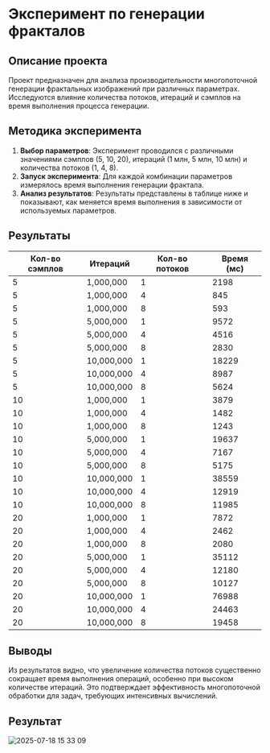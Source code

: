 # Эксперимент по генерации фракталов

## Описание проекта
Проект предназначен для анализа производительности многопоточной генерации фрактальных изображений при различных параметрах. Исследуются влияние количества потоков, итераций и сэмплов на время выполнения процесса генерации.

## Методика эксперимента
1. **Выбор параметров**: Эксперимент проводился с различными значениями сэмплов (5, 10, 20), итераций (1 млн, 5 млн, 10 млн) и количества потоков (1, 4, 8).
2. **Запуск эксперимента**: Для каждой комбинации параметров измерялось время выполнения генерации фрактала.
3. **Анализ результатов**: Результаты представлены в таблице ниже и показывают, как меняется время выполнения в зависимости от используемых параметров.

## Результаты
| Кол-во сэмплов | Итераций | Кол-во потоков | Время (мс) |
|----------------|----------|----------------|------------|
| 5              | 1,000,000| 1              | 2198       |
| 5              | 1,000,000| 4              | 845        |
| 5              | 1,000,000| 8              | 593        |
| 5              | 5,000,000| 1              | 9572       |
| 5              | 5,000,000| 4              | 4516       |
| 5              | 5,000,000| 8              | 2830       |
| 5              | 10,000,000| 1             | 18229      |
| 5              | 10,000,000| 4             | 8987       |
| 5              | 10,000,000| 8             | 5624       |
| 10             | 1,000,000| 1              | 3879       |
| 10             | 1,000,000| 4              | 1482       |
| 10             | 1,000,000| 8              | 1243       |
| 10             | 5,000,000| 1              | 19637      |
| 10             | 5,000,000| 4              | 7167       |
| 10             | 5,000,000| 8              | 5175       |
| 10             | 10,000,000| 1             | 38559      |
| 10             | 10,000,000| 4             | 12919      |
| 10             | 10,000,000| 8             | 11985      |
| 20             | 1,000,000| 1              | 7872       |
| 20             | 1,000,000| 4              | 2462       |
| 20             | 1,000,000| 8              | 2080       |
| 20             | 5,000,000| 1              | 35112      |
| 20             | 5,000,000| 4              | 12180      |
| 20             | 5,000,000| 8              | 10127      |
| 20             | 10,000,000| 1             | 76988      |
| 20             | 10,000,000| 4             | 24463      |
| 20             | 10,000,000| 8             | 19458      |

## Выводы
Из результатов видно, что увеличение количества потоков существенно сокращает время выполнения операций, особенно при высоком количестве итераций. Это подтверждает эффективность многопоточной обработки для задач, требующих интенсивных вычислений.

## Результат
![2025-07-18 15 33 09](https://github.com/user-attachments/assets/a6dd8ff1-2aa8-4d0d-a50d-77b37a6ea315)

